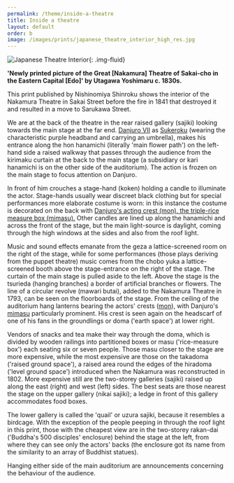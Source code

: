 ```yaml
---
permalink: /theme/inside-a-theatre
title: Inside a theatre
layout: default
order: b
image: /images/prints/japanese_theatre_interior_high_res.jpg
---
```

![Japanese Theatre Interior]({{site.baseurl}}/images/prints/japanese_theatre_interior_high_res.jpg){: .img-fluid}

**'Newly printed picture of the Great \[Nakamura\] Theatre of Sakai-cho in the Eastern Capital \[Edo\]' by Utagawa Yoshimaru c.  1830s.**


This print published by Nishinomiya Shinroku shows the interior of the Nakamura Theatre in Sakai Street before the fire in 1841 that destroyed it and resulted in a move to Sarukawa Street.

We are at the back of the theatre in the rear raised gallery (sajiki) looking towards the main stage at the far end. [Danjuro VII](/theme/textE) as [Sukeroku](/exhibition/group-5) (wearing the characteristic purple headband and carrying an umbrella), makes his entrance along the hon hanamichi (literally 'main flower path') on the left-hand side a raised walkway that passes through the audience from the kirimaku curtain at the back to the main stage (a subsidiary or kari hanamichi is on the other side of the auditorium). The action is frozen on the main stage to focus attention on Danjuro.

In front of him crouches a stage-hand (koken) holding a candle to illuminate the actor. Stage-hands usually wear discreet black clothing but for special performances more elaborate costume is worn: in this instance the costume is decorated on the back with [Danjuro's acting crest (mon), the triple-rice measure box (mimasu).](/theme/actors-names-and-crests) Other candles are lined up along the hanamichi and across the front of the stage, but the main light-source is daylight, coming through the high windows at the sides and also from the roof light.

Music and sound effects emanate from the geza  a lattice-screened room on the right of the stage, while for some performances (those plays deriving from the puppet theatre) music comes from the chobo yuka a lattice-screened booth above the stage-entrance on the right of the stage. The curtain of the main stage is pulled aside to the left. Above the stage is the tsurieda (hanging branches) a border of artificial branches or flowers. The line of a circular revolve (mawari butai), added to the Nakamura Theatre in 1793, can be seen on the floorboards of the stage. From the ceiling of the auditorium hang lanterns bearing the actors' crests ([mon](/theme/actors-names-and-crests)), with Danjuro's [mimasu](/theme/actors-names-and-crests) particularly prominent. His crest is seen again on the headscarf of one of his fans in the groundlings or doma ('earth space') at lower right.

Vendors of snacks and tea make their way through the doma, which is divided by wooden railings into partitioned boxes or masu ('rice-measure box') each seating six or seven people. Those masu closer to the stage are more expensive, while the most expensive are those on the takadoma ('raised ground space'), a raised area round the edges of the hiradoma ('level ground space') introduced when the Nakamura was reconstructed in 1802. More expensive still are the two-storey galleries (sajiki) raised up along the east (right) and west (left) sides. The best seats are those nearest the stage on the upper gallery (nikai sajiki); a ledge in front of this gallery accommodates food boxes.

The lower gallery is called the 'quail' or uzura sajiki, because it resembles a birdcage. With the exception of the people peeping in through the roof light in this print, those with the cheapest view are in the two-storey rakan-dai ('Buddha's 500 disciples' enclosure) behind the stage at the left, from where they can see only the actors' backs (the enclosure got its name from the similarity to an array of Buddhist statues).

Hanging either side of the main auditorium are announcements concerning the behaviour of the audience.
